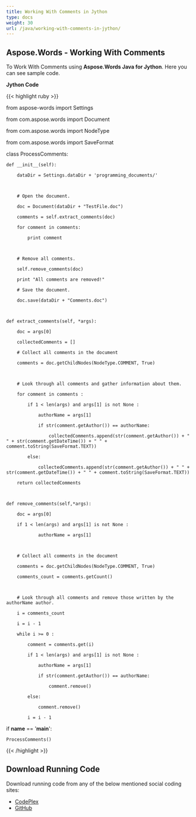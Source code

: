 ```yaml
---
title: Working With Comments in Jython
type: docs
weight: 30
url: /java/working-with-comments-in-jython/
---
```


## **Aspose.Words - Working With Comments**
To Work With Comments using **Aspose.Words Java for Jython**. Here you can see sample code.

**Jython Code**

{{< highlight ruby >}}

 from aspose-words import Settings

from com.aspose.words import Document

from com.aspose.words import NodeType

from com.aspose.words import SaveFormat

class ProcessComments:

    def __init__(self):

        dataDir = Settings.dataDir + 'programming_documents/'



        # Open the document.

        doc = Document(dataDir + "TestFile.doc")

        comments = self.extract_comments(doc)

        for comment in comments:

            print comment



        # Remove all comments.

        self.remove_comments(doc)

        print "All comments are removed!"

        # Save the document.

        doc.save(dataDir + "Comments.doc")



    def extract_comments(self, *args):

        doc = args[0]

        collectedComments = []

        # Collect all comments in the document

        comments = doc.getChildNodes(NodeType.COMMENT, True)



        # Look through all comments and gather information about them.

        for comment in comments :

            if 1 < len(args) and args[1] is not None :

                authorName = args[1]

                if str(comment.getAuthor()) == authorName:

                    collectedComments.append(str(comment.getAuthor()) + " " + str(comment.getDateTime()) + " " + comment.toString(SaveFormat.TEXT))

            else:

                collectedComments.append(str(comment.getAuthor()) + " " + str(comment.getDateTime()) + " " + comment.toString(SaveFormat.TEXT))

        return collectedComments



    def remove_comments(self,*args):

        doc = args[0]

        if 1 < len(args) and args[1] is not None :

                authorName = args[1]



        # Collect all comments in the document

        comments = doc.getChildNodes(NodeType.COMMENT, True)

        comments_count = comments.getCount()



        # Look through all comments and remove those written by the authorName author.

        i = comments_count

        i = i - 1

        while i >= 0 :

            comment = comments.get(i)

            if 1 < len(args) and args[1] is not None :

                authorName = args[1]

                if str(comment.getAuthor()) == authorName:

                    comment.remove()

            else:

                comment.remove()

            i = i - 1

if __name__ == '__main__':        

    ProcessComments()

{{< /highlight >}}
## **Download Running Code**
Download running code from any of the below mentioned social coding sites:

- [CodePlex](https://asposewordsjavajython.codeplex.com/releases/view/619260)
- [GitHub](https://github.com/aspose-words/Aspose.Words-for-Java/releases/tag/Aspose.Words_Java_for_Jython-v1.0.0)
